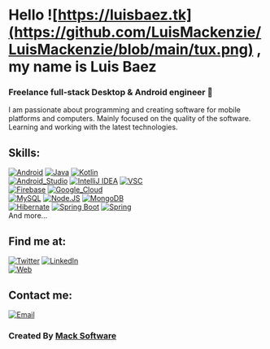 # Hello ![https://luisbaez.tk](https://github.com/LuisMackenzie/LuisMackenzie/blob/main/tux.png) , my name is Luis Baez
### Freelance full-stack Desktop & Android engineer 👋

I am passionate about programming and creating software for mobile platforms and computers. Mainly focused on the quality of the software. Learning and working with the latest technologies.



## Skills:
[![Android](https://img.shields.io/badge/Android-3DDC84?style=for-the-badge&logo=android&logoColor=white&labelColor=101010)]()
[![Java](https://img.shields.io/badge/Java-blue?style=for-the-badge&logo=java&logoColor=white&labelColor=101010)]()
[![Kotlin](https://img.shields.io/badge/Kotlin-red?style=for-the-badge&logo=kotlin&logoColor=white&labelColor=101010)]()
</br>
[![Android_Studio](https://img.shields.io/badge/-Android%20Studio-orange?style=for-the-badge&logo=android-studio&logoColor=white&labelColor=101010)]()
[![IntelliJ IDEA](https://img.shields.io/badge/-intelliJ-purple?style=for-the-badge&logo=intellijidea&logoColor=white&labelColor=101010)]()
[![VSC](https://img.shields.io/badge/-Visual%20Studio%20Code-lightblue?style=for-the-badge&logo=visualstudiocode&logoColor=white&labelColor=101010)]()
</br>
[![Firebase](https://img.shields.io/badge/Firebase-FFCA28?style=for-the-badge&logo=firebase&logoColor=white&labelColor=101010)]()
[![Google_Cloud](https://img.shields.io/badge/Google_Cloud-4285F4?style=for-the-badge&logo=googlecloud&logoColor=white&labelColor=101010)]()
</br>
[![MySQL](https://img.shields.io/badge/MySQL-4479A1?style=for-the-badge&logo=mysql&logoColor=white&labelColor=101010)]()
[![Node.JS](https://img.shields.io/badge/Node.JS-339933?style=for-the-badge&logo=node.js&logoColor=white&labelColor=101010)]()
[![MongoDB](https://img.shields.io/badge/MongoDB-green?style=for-the-badge&logo=mongodb&logoColor=white&labelColor=101010)]()
</br>
[![Hibernate](https://img.shields.io/badge/hibernate-grey?style=for-the-badge&logo=hibernate&logoColor=white&labelColor=101010)]()
[![Spring Boot](https://img.shields.io/badge/Spring%20Boot-orange?style=for-the-badge&logo=springboot&logoColor=white&labelColor=101010)]()
[![Spring](https://img.shields.io/badge/spring-greenlight?style=for-the-badge&logo=spring&logoColor=white&labelColor=101010)]()
</br>
And more...

## Find me at:


[![Twitter](https://img.shields.io/badge/Twitter-@luis_baez-1DA1F2?style=for-the-badge&logo=twitter&logoColor=white&labelColor=101010)](https://twitter.com/luis_mackenzie)
[![LinkedIn](https://img.shields.io/badge/LinkedIn-@Luis_Baez-0077B5?style=for-the-badge&logo=linkedin&logoColor=white&labelColor=101010)](https://www.linkedin.com/in/luis-jorge-baez-72305075/)
</br>
[![Web](https://img.shields.io/badge/My_Website-LuisBaez.tk-green?style=for-the-badge&logo=dev.to&logoColor=white&labelColor=101010)](https://luisbaez.tk/)
</br>

## Contact me:

[![Email](https://img.shields.io/badge/canetphones@gmail.com-my_personal_email-orange?style=for-the-badge&logo=gmail&logoColor=white&labelColor=101010)](mailto:canetphones@gmail.com)


### Created By [**Mack Software**](https://luisbaez.tk)

<!--
**LuisMackenzie/LuisMackenzie** is a ✨ _special_ ✨ repository because its `README.md` (this file) appears on your GitHub profile.

Here are some ideas to get you started:

- 🔭 I’m currently working on ...
- 🌱 I’m currently learning ...
- 👯 I’m looking to collaborate on ...
- 🤔 I’m looking for help with ...
- 💬 Ask me about ...
- 📫 How to reach me: ...
- 😄 Pronouns: ...
- ⚡ Fun fact: ...

[![Apple](https://img.shields.io/badge/iOS-999999?style=for-the-badge&logo=apple&logoColor=white&labelColor=101010)]()
[![Swift](https://img.shields.io/badge/Swift-FA7343?style=for-the-badge&logo=swift&logoColor=white&labelColor=101010)]()
[![Xcode](https://img.shields.io/badge/Xcode-1575F9?style=for-the-badge&logo=xcode&logoColor=white&labelColor=101010)]()
</br>
[![JavaScript](https://img.shields.io/badge/JavaScript-F7DF1E?style=for-the-badge&logo=javascript&logoColor=white&labelColor=101010)]()
[![AWS](https://img.shields.io/badge/AWS-232F3E?style=for-the-badge&logo=amazon-aws&logoColor=white&labelColor=101010)]()
[![IntelliJ IDEA](https://img.shields.io/badge/-intelliJ-blue?style=for-the-badge&logo=intellijidea)]()
</br>
[![Instagram](https://img.shields.io/badge/Instagram-@mouredev-E4405F?style=for-the-badge&logo=instagram&logoColor=white&labelColor=101010)](https://instagram.com/mouredev)
[![Facebook](https://img.shields.io/badge/Facebook-@mouredev-1877F2?style=for-the-badge&logo=facebook&logoColor=white&labelColor=101010)](https://facebook.com/mouredev)
-->

